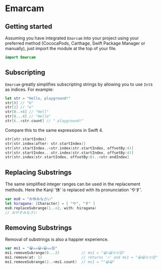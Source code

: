 # Emarcam
## Getting started
Assuming you have integrated `Emarcam` into your project using your preferred method (CococaPods, Carthage, Swift Package Manager or manually), just import the module at the top of your file.

````swift
import Emarcam
````

## Subscripting
`Emarcam` greatly simplifies subscripting strings by allowing you to use `Int`s as indices. For example:
````swift
let str = "Hello, playground!"
str[0] // "H"
str[1] // "e"
str[0..<4] // "Hell"
str[0...4] // "Hello"
str[6..<str.count] // " playground!"
````
Compare this to the same expressions in Swift 4.
````swift
str[str.startIndex]
str[str.index(after: str.startIndex)]
str[str.startIndex..<str.index(str.startIndex, offsetBy:4)]
str[str.startIndex...str.index(str.startIndex, offsetBy:4)]
str[str.index(str.startIndex, offsetBy:6)..<str.endIndex]
````
## Replacing Substrings
The same simplified integer ranges can be used in the replacement methods. Here the Kanji '休' is replaced with its pronunciation 'やす'.
````swift
var ms0 = "お休みなさい"
let hiragana: [Character] = [ "や", "す" ]
ms0.replaceSubrange(1..<2, with: hiragana)
// おやすみなさい
````
## Removing Substrings
Removal of substrings is also a happier experience.
````swift
var ms1 = "😭☠️☠️😀💀😀☠️☠️😡"
ms1.removeSubrange(0...2)          // ms1 = "😀💀😀☠️☠️😡"
ms1.remove(at: 1)                  // returns '💀' and ms1 = "😀😀☠️☠️😡"
ms1.removeSubrange(2..<ms1.count)  // ms1 = ""😀😀"
````
